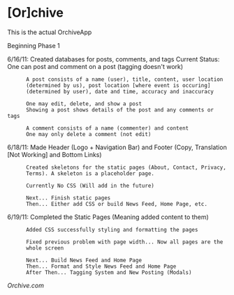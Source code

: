 # [Or]chive

This is the actual OrchiveApp

Beginning Phase 1

6/16/11:  Created databases for posts, comments, and tags
          Current Status: One can post and comment on a post (tagging doesn't 
          work)

          A post consists of a name (user), title, content, user location 
          (determined by us), post location [where event is occuring] 
          (determined by user), date and time, accuracy and inaccuracy

          One may edit, delete, and show a post
          Showing a post shows details of the post and any comments or tags
          
          A comment consists of a name (commenter) and content
          One may only delete a comment (not edit)



6/18/11:  Made Header (Logo + Navigation Bar) and Footer (Copy, Translation
          [Not Working] and Bottom Links)

          Created skeletons for the static pages (About, Contact, Privacy, 
          Terms). A skeleton is a placeholder page.

          Currently No CSS (Will add in the future)

          Next... Finish static pages
          Then... Either add CSS or build News Feed, Home Page, etc.



6/19/11:  Completed the Static Pages (Meaning added content to them)
          
          Added CSS successfully styling and formatting the pages

          Fixed previous problem with page width... Now all pages are the 
          whole screen

          Next... Build News Feed and Home Page
          Then... Format and Style News Feed and Home Page
          After Then... Tagging System and New Posting (Modals)

*Orchive.com*
